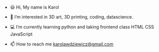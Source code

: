 - 😃 Hi, My name is Karol

- 👀 I’m interested in 3D art, 3D printing, coding, datascience.
- 💻 I’m currently learning python and taking frontend class HTML CSS JavaScript
- 📫 How to reach me karolawdziewicz@gmail.com

<!---
Liluter/Liluter is a ✨ special ✨ repository because its `README.md` (this file) appears on your GitHub profile.
You can click the Preview link to take a look at your changes.
--->

